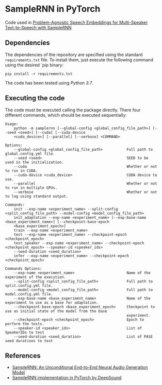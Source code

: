 # SampleRNN in PyTorch

Code used in [Problem-Agnostic Speech Embeddings for Multi-Speaker Text-to-Speech with SampleRNN](https://arxiv.org/abs/1906.00733)


## Dependencies

The dependencies of the repository are specified using the standard 
`requirements.txt` file. To install them, just execute the following command 
using the desired `pip binary:

```pip install -r requirements.txt```

The code has been tested using _Python 3.7_.

## Executing the code

The code must be executed calling the package directly. There four different 
commands, which should be executed sequentially:

````
Usage:
    python -m samplernn [--global-config <global_config_file_path>] [--seed <seed>] [--cuda] [--cuda-device 
    <cuda_device>] [--parallel] [--verbose] <COMMAND>
    
Options:
    --global-config <global_config_file_path>           Full path to global.config.yml file.
    --seed <seed>                                       SEED to be used in the initialization.
    --cuda                                              Whether or not to run in CUDA.
    --cuda-device <cuda_device>                         CUDA device to use.
    --parallel                                          Whether or not to run in multiple GPUs.
    --verbose                                           Whether or not to log using standard output.
    
Commands:
    init --exp-name <experiment_name> --split-config <split_config_file_path> --model-config <model_config_file_path>
    init_adaptation --exp-name <experiment_name> [--exp-base-name <base_experiment_name>] [--checkpoint-base-epoch 
    <base_experiment_epoch>]
    train --exp-name <experiment_name>
    test --exp-name <experiment_name> --checkpoint-epoch <checkpoint_epoch>
    test_speaker --exp-name <experiment_name> --checkpoint-epoch <checkpoint_epoch> --speaker-id <speaker_ids> 
    --seed-duration <seed_duration>
    infer --exp-name <experiment_name> --checkpoint-epoch <checkpoint_epoch>
      
Commands Options:
    --exp-name <experiment_name>                        Name of the experiment of the execution.
    --split-config <split_config_file_path>             Full path to split.config.yml file.
    --model-config <model_config_file_path>             Full path to model.config.yml file.
    --exp-base-name <base_experiment_name>              Name of the experiment to use as a base for adaptation.
    --checkpoint-base-epoch <base_experiment_epoch>     Checkpoint to use as initial state of the model from the base
                                                        experiment.
    --checkpoint-epoch <checkpoint_epoch>               Epoch to perform the tests.
    --speaker-id <speaker_ids>                          List of SpeakerIDs to test
    --seed-duration <seed_duration>                     List of PASE seed durations to test
````

## References

* [SampleRNN: An Unconditional End-to-End Neural Audio Generation Model](https://arxiv.org/abs/1612.07837)
* [SampleRNN implementation in PyTorch by DeepSound](https://github.com/deepsound-project/samplernn-pytorch)